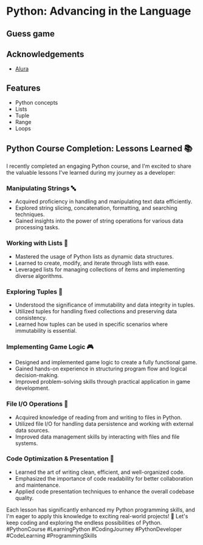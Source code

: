 
# Python: Advancing in the Language

## Guess game 



## Acknowledgements

 - [Alura](https://cursos.alura.com.br/course/python-3-avancando-na-linguagem)




## Features

- Python concepts 
- Lists
- Tuple
- Range
- Loops


## Python Course Completion: Lessons Learned 📚
I recently completed an engaging Python course, and I'm excited to share the valuable lessons I've learned during my journey as a developer:


### Manipulating Strings 🔤
- Acquired proficiency in handling and manipulating text data efficiently.
- Explored string slicing, concatenation, formatting, and searching techniques.
- Gained insights into the power of string operations for various data processing tasks.
### Working with Lists 🧵
- Mastered the usage of Python lists as dynamic data structures.
- Learned to create, modify, and iterate through lists with ease.
- Leveraged lists for managing collections of items and implementing diverse algorithms.
### Exploring Tuples 📜
- Understood the significance of immutability and data integrity in tuples.
- Utilized tuples for handling fixed collections and preserving data consistency.
- Learned how tuples can be used in specific scenarios where immutability is essential.
### Implementing Game Logic 🎮
- Designed and implemented game logic to create a fully functional game.
- Gained hands-on experience in structuring program flow and logical decision-making.
- Improved problem-solving skills through practical application in game development.
### File I/O Operations 📝
- Acquired knowledge of reading from and writing to files in Python.
- Utilized file I/O for handling data persistence and working with external data sources.
- Improved data management skills by interacting with files and file systems.
### Code Optimization & Presentation 🌟
- Learned the art of writing clean, efficient, and well-organized code.
- Emphasized the importance of code readability for better collaboration and maintenance.
- Applied code presentation techniques to enhance the overall codebase quality.


Each lesson has significantly enhanced my Python programming skills, and I'm eager to apply this knowledge to exciting real-world projects! 🚀 Let's keep coding and exploring the endless possibilities of Python. #PythonCourse #LearningPython #CodingJourney #PythonDeveloper #CodeLearning #ProgrammingSkills

